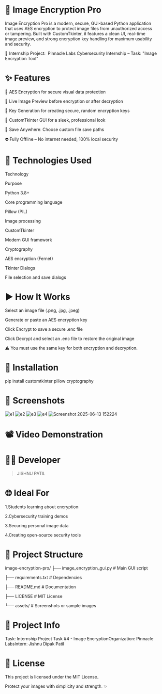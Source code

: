# 🔐 Image Encryption Pro

Image Encryption Pro is a modern, secure, GUI-based Python application that uses AES encryption to protect image files from unauthorized access or tampering. Built with CustomTkinter, it features a clean UI, real-time image preview, and strong encryption key handling for maximum usability and security.

📄 Internship Project:  Pinnacle Labs Cybersecurity Internship  – Task: "Image Encryption Tool"

# ✨ Features

🔐 AES Encryption for secure visual data protection

🧬 Live Image Preview before encryption or after decryption

🔑 Key Generation for creating secure, random encryption keys

🌄 CustomTkinter GUI for a sleek, professional look

💾 Save Anywhere: Choose custom file save paths

⛔ Fully Offline – No internet needed, 100% local security

# 🔧 Technologies Used

Technology

Purpose

Python 3.8+

Core programming language

Pillow (PIL)

Image processing

CustomTkinter

Modern GUI framework

Cryptography

AES encryption (Fernet)

Tkinter Dialogs

File selection and save dialogs

# ▶️ How It Works

Select an image file (.png, .jpg, .jpeg)

Generate or paste an AES encryption key

Click Encrypt to save a secure .enc file

Click Decrypt and select an .enc file to restore the original image

⚠️ You must use the same key for both encryption and decryption.

# 📄 Installation

pip install customtkinter pillow cryptography

# 🔮 Screenshots
![e1](https://github.com/user-attachments/assets/ee0c8ffb-bbde-4d37-abf0-b2f0bce78f94)
![e2](https://github.com/user-attachments/assets/987f3c09-6c1a-4484-9c0a-3b4d0653adad)
![e3](https://github.com/user-attachments/assets/41b11b41-32e9-4887-abca-c4c39cdcc229)
![e4](https://github.com/user-attachments/assets/087c47c6-0c69-4d12-995f-f4469dbf6b80)
![Screenshot 2025-06-13 152224](https://github.com/user-attachments/assets/5afee15b-3490-4c25-b03a-512f2995dde8)

# 📽 Video Demonstration

# 👨‍💻 Developer
  >JISHNU PATIL

# 🌐 Ideal For

1.Students learning about encryption

2.Cybersecurity training demos

3.Securing personal image data

4.Creating open-source security tools

# 📁 Project Structure

image-encryption-pro/
├── image_encryption_gui.py       # Main GUI script

├── requirements.txt              # Dependencies

├── README.md                     # Documentation

├── LICENSE                       # MIT License

└── assets/                       # Screenshots or sample images

# 📆 Project Info

Task: Internship Project Task #4 - Image EncryptionOrganization: Pinnacle LabsIntern: Jishnu Dipak Patil

# 📜 License

This project is licensed under the MIT License..

Protect your images with simplicity and strength. ✨

